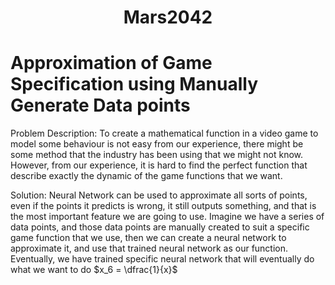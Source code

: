 <div style="text-align: center;">
  <h1>Mars2042</h1>
</div>


<h1>Approximation of Game Specification using Manually Generate Data points</h1>
<p>Problem Description: To create a mathematical function in a video game to model some behaviour is not easy from our experience, there might be some method that the industry has been using that we might not know. However, from our experience, it is hard to find the perfect function that describe exactly the dynamic of the game functions that we want.</p>

Solution: 
Neural Network can be used to approximate all sorts of points, even if the points it predicts is wrong, it still outputs 
something, and that is the most important feature we are going to use. Imagine we have a series of data points, and those 
data points are manually created to suit a specific game function that we use, then we can create a neural network to 
approximate it, and use that trained neural network as our function. Eventually, we have trained specific neural network
that will eventually do what we want to do
$x_6 = \dfrac{1}{x}$
